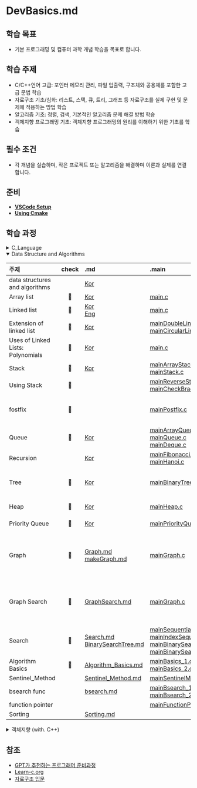 # DevBasics.md

## 학습 목표

- 기본 프로그래밍 및 컴퓨터 과학 개념 학습을 목표로 합니다.

## 학습 주제

- C/C++언어 고급: 포인터 메모리 관리, 파일 입출력, 구조체와 공용체를 포함한 고급 문법 학습
- 자료구조 기초/심화: 리스트, 스택, 큐, 트리, 그래프 등 자료구조를 실제 구현 및 문제에 적용하는 방법 학습
- 알고리즘 기초: 정렬, 검색, 기본적인 알고리즘 문제 해결 방법 학습
- 객체지향 프로그래밍 기초: 객체지향 프로그래밍의 원리를 이해하기 위한 기초를 학습

## 필수 조건

- 각 개념을 실습하며, 작은 프로젝트 또는 알고리즘을 해결하며 이론과 실제를 연결합니다.

## 준비

- [ **VSCode Setup** ](markdown/VSCode_Setup.md)
- [ **Using Cmake** ](markdown/CMake.md)

## 학습 과정

<details>
<summary>C_Language</summary>
<div markdown="1">

| 주제                            | 성취도 | .md                                                                                          | 소스코드                                                                                                                                                                     |
| ------------------------------- | :----: | :------------------------------------------------------------------------------------------- | :--------------------------------------------------------------------------------------------------------------------------------------------------------------------------- |
| Hello world                     |   📌   | -                                                                                            | [main.c](source/C_language/Hello.c)                                                                                                                                          |
| Variables and Types             |   📌   | -                                                                                            | [main.c](source/C_language/VnT.c)                                                                                                                                            |
| Arrays                          |   📌   | -                                                                                            | [main.c](source/C_language/Arrays.c)                                                                                                                                         |
| Multidimensional Arrays         |   📌   | -                                                                                            | [main.c](source/C_language/MultiArrays.c)                                                                                                                                    |
| Conditions                      |   📌   | -                                                                                            | [main.c](source/C_language)                                                                                                                                                  |
| Strings                         |   📌   | -                                                                                            | [main.c](source/C_language/Strings.c)                                                                                                                                        |
| loops                           |   📌   | -                                                                                            | [main.c](source/C_language/loops.c)                                                                                                                                          |
| Functions                       |   📌   | -                                                                                            | [main.c](source/C_language/functions.c)                                                                                                                                      |
| Static                          |   📌   | -                                                                                            | [main.c](source/C_language/static.c)                                                                                                                                         |
| Pointers                        |   📌   | -                                                                                            | [main.c](source/C_language/pointers.c)                                                                                                                                       |
| Structures                      |   📌   | -                                                                                            | [main.c](source/C_language/structures.c)                                                                                                                                     |
| Function arguments by reference |   📌   | -                                                                                            | [main.c](source/C_language/FunArgByRef.c)                                                                                                                                    |
| Dynamic allocation              |   📌   | -                                                                                            | [main.c](source/C_language/DynamicAllocation.c)                                                                                                                              |
| Arrays and Pointers             |   📌   | -                                                                                            | [main.c](source/C_language/ArrayNPointer.c)                                                                                                                                  |
| Recursion                       |   📌   | [Kor](markdown/DataStructure/recursion.md)                                                   | [main.c](source/C_language/recursion.c)                                                                                                                                      |
| Linked lists                    |   📌   | [Eng](markdown/DataStructure/LinkedLists.md) [Kor](markdown/DataStructure/LinkedLists_kr.md) | [main.c](source/C_language/LinkedLists.c) [ExCode.c](source/C_language/ExLinkedLists.c)                                                                                      |
| Binary trees                    |   📌   | [Kor](markdown/DataStructure/Tree.md)                                                        | [main.c](source/C_language/CompleteBinaryTree.c) [Excode.c](source/C_language/ExBinarytrees.c)                                                                               |
| Unions                          |   📌   | [Eng](markdown/C/Unions.md) [Kor](markdown/C/Unions_kr.md)                                   | [main.c](source/C_language/Unions.c) [Excode.c](source/C_language/ExUnions.c) [testcode.c](source/C_language/ExUnions_test.c)                                                |
| Pointer Arithmetics             |   📌   | [Eng](markdown/C/Pointer%20Arithmetics.md) [Kor](markdown/C/Pointer%20Arithmetics_kr.md)     | [main.c](source/C_language/PointerArithmetics.c) [Excode.c](source/C_language/ExPointerArithmetics.c)                                                                        |
| Function Pointers               |        | [Eng](markdown/C/Function%20Pointers.md) [Kor](markdown/C/Function%20Pointers_kr.md)         | [main.c](source/C_language/FunctionPointers.c) [Excode.c](source/C_language/ExFunctionPointers.c)<br/>[mainFunctionPointers.c](source/DSNA/Algorithm/mainFunctionPointers.c) |
| Bitmasks                        |   📌   | [Eng](markdown/C/Bitmasks.md) [Kor](markdown/C/Bitmasks_kr.md)                               | [main.c](source/C_language/Bitmasks.c) [Excode.c](source/C_language/ExBitmasks.c)                                                                                            |

</div>
</details>

<details open>
<summary>Data Structure and Algorithms</summary>
<div markdown="1">

| 주제                              | check | .md                                                                                                                 | .main                                                                                                                                                                                                                                                                                         | .include                                                                                                                                                                                                                                                                                                                                                                                                       |
| :-------------------------------- | :---: | :------------------------------------------------------------------------------------------------------------------ | :-------------------------------------------------------------------------------------------------------------------------------------------------------------------------------------------------------------------------------------------------------------------------------------------- | :------------------------------------------------------------------------------------------------------------------------------------------------------------------------------------------------------------------------------------------------------------------------------------------------------------------------------------------------------------------------------------------------------------- |
| data structures and algorithms    |       | [Kor](markdown/Data%20Structure%20N%20Algorithms.md)                                                                |
| Array list                        |  📌   | [Kor](markdown/DataStructure/ArrayList.md)                                                                          | [main.c](source/DSNA/Linear/mainArrayList.c)                                                                                                                                                                                                                                                  |
| Linked list                       |  📌   | [Kor](markdown/DataStructure/LinkedLists_kr.md) <br/>[Eng](markdown/DataStructure/LinkedLists.md)                   | [main.c](source/DSNA/Linear/mainLinkedList.c)                                                                                                                                                                                                                                                 |
| Extension of linked list          |  📌   | [Kor](markdown/DataStructure/LinkedList_Add.md)                                                                     | [mainDoubleLinkedList.c](source/DSNA/Linear/mainDoubleLinkedList.c) <br/>[mainCircularLinkedList.c](source/DSNA/Linear/mainCircularLinkedList.c)                                                                                                                                              |
| Uses of Linked Lists: Polynomials |  📌   | [Kor](markdown/DataStructure/Polynomial.md)                                                                         | [main.c](source/DSNA/Linear/mainPolynomial.c)                                                                                                                                                                                                                                                 |
| Stack                             |  📌   | [Kor](markdown/DataStructure/stack.md)                                                                              | [mainArrayStack.c](source/DSNA/Linear/mainArrayStack.c) <br/>[mainStack.c](source/DSNA/Linear/mainStack.c)                                                                                                                                                                                    |
| Using Stack                       |  📌   |                                                                                                                     | [mainReverseString.c](source/DSNA/Linear/mainReverseString.c) <br/>[mainCheckBracketMatch.c](source/DSNA/Linear/mainCheckBracketMatch.c)                                                                                                                                                      | [includeStack.c](source/DSNA/Linear/includeStack.c) <br/>[includeStack.h](include/includeStack.h)                                                                                                                                                                                                                                                                                                              |
| fostfix                           |  📌   |                                                                                                                     | [mainPostfix.c](source/DSNA/Linear/mainPostfix.c)                                                                                                                                                                                                                                             | [includeNotationStack.c](source/DSNA/Linear/includeNotationStack.c) <br/>[includePostfix.c](source/DSNA/Linear/includePostfix.c) <br/>[includeNotationStack.h](include/includeNotationStack.h) <br/>[includePostfix.h](include/includePostfix.h)                                                                                                                                                               |
| Queue                             |  📌   | [Kor](markdown/DataStructure/queue.md)                                                                              | [mainArrayQueue.c](source/DSNA/Linear/mainArrayQueue.c) <br/>[mainQueue.c](source/DSNA/Linear/mainQueue.c) <br/>[mainDeque.c](source/DSNA/Linear/mainDeque.c)                                                                                                                                 |
| Recursion                         |       | [Kor](markdown/DataStructure/recursion.md)                                                                          | [mainFibonacci.c](source/DSNA/Recursion/mainFibonacci.c) <br/>[mainHanoi.c](source/DSNA/Recursion/mainHanoi.c)                                                                                                                                                                                      |
| Tree                              |  📌   | [Kor](markdown/DataStructure/Tree.md)                                                                               | [mainBinaryTree.c](source/DSNA/non-Linear/mainBinaryTree.c)                                                                                                                                                                                                                                   | [includeBinTree.c](source/DSNA/non-Linear/includeBinTree.c)<br/>[includeBinTree.h](include/includeBinTree.h)<br/>[includeGenericStructure.c](source/DSNA/non-Linear/includeGenericStructure.c)<br/>[includeGenericStructure.h](include/includeGenericStructure.h)                                                                                                                                              |
| Heap                              |  📌   | [Kor](markdown/DataStructure/Heap.md)                                                                               | [mainHeap.c](source/DSNA/non-Linear/mainHeap.c)                                                                                                                                                                                                                                               | [includeHeap.c](source/DSNA/non-Linear/includeHeap.c)<br/>[includeHeap.h](include/includeHeap.h)                                                                                                                                                                                                                                                                                                               |
| Priority Queue                    |  📌   | [Kor](markdown/DataStructure/PriorityQueue.md)                                                                      | [mainPriorityQueue.c](source/DSNA/non-Linear/mainPriorityQueue.c)                                                                                                                                                                                                                             | [includeHeap.c](source/DSNA/non-Linear/includeHeap.c)<br/>[includeHeap.h](include/includeHeap.h)                                                                                                                                                                                                                                                                                                               |
| Graph                             |  📌   | [Graph.md](markdown/DataStructure/Graph.md)<br/>[makeGraph.md](markdown/DataStructure/MakeGraph.md)                 | [mainGraph.c](source/DSNA/non-Linear/mainGraph.c)                                                                                                                                                                                                                                             | [includeArrayGraph.c](source/DSNA/non-Linear/includeArrayGraph.c)<br/>[includeArrayGraph.h](include/includeArrayGraph.h)<br/>[includeLinkedGraph.c](source/DSNA/non-Linear/includeLinkedGraph.c)<br/>[includeLinkedGraph.h](include/includeLinkedGraph.h)<br/>[includeGenericStructure.c](source/DSNA/non-Linear/includeGenericStructure.c)<br/>[includeGenericStructure.h](include/includeGenericStructure.h) |
| Graph Search                      |  📌   | [GraphSearch.md](markdown/DataStructure/GraphSearch.md)                                                             | [mainGraph.c](source/DSNA/non-Linear/mainGraph.c)                                                                                                                                                                                                                                             | [includeArrayGraph.c](source/DSNA/non-Linear/includeArrayGraph.c)<br/>[includeArrayGraph.h](include/includeArrayGraph.h)<br/>[includeLinkedGraph.c](source/DSNA/non-Linear/includeLinkedGraph.c)<br/>[includeLinkedGraph.h](include/includeLinkedGraph.h)<br/>[includeGenericStructure.c](source/DSNA/non-Linear/includeGenericStructure.c)<br/>[includeGenericStructure.h](include/includeGenericStructure.h) |
| Search                            |  📌   | [Search.md](markdown/DataStructure/Search.md)<br/>[BinarySearchTree.md](markdown/DataStructure/BinarySearchTree.md) | [mainSequentialSearch.c](source/DSNA/Search/mainSequentialSearch.c) <br/>[mainIndexSequentialSearch.c](source/DSNA/Search/mainIndexSequentialSearch.c) <br/>[mainBinarySearch.c](source/DSNA/Search/mainBinarySearch.c) <br/>[mainBinarySearchTree.c](source/DSNA/Search/mainBinSearchTree.c) |
| Algorithm Basics                  |  📌   | [Algorithm_Basics.md](markdown/Algorithm/Algorithm_Basics.md)                                                       | [mainBasics_1.c](source/DSNA/Algorithm/mainBasics_1.c) <br/>[mainBasics_2.c](source/DSNA/Algorithm/mainBasics_2.c)                                                                                                                                                                            |
| Sentinel_Method                   |       | [Sentinel_Method.md](markdown/Algorithm/Sentinel_Method.md)                                                         | [mainSentinelMethod.c](source/DSNA/Algorithm/mainSentinelMethod.c)                                                                                                                                                                                                                            |
| bsearch func                      |       | [bsearch.md](markdown/Algorithm/bsearch.md)                                                                         | [mainBsearch_1.c](source/DSNA/Algorithm/mainBsearch_1.c)<br/>[mainBsearch_2.c](source/DSNA/Algorithm/mainBsearch_2.c)                                                                                                                                                                         |
| function pointer                  |       |                                                                                                                     | [mainFunctionPointers.c](source/DSNA/Algorithm/mainFunctionPointers.c)                                                                                                                                                                                                                        |
| Sorting||[Sorting.md](markdown/Algorithm/Sorting.md)

</div>
</details>

<details>
<summary>객체지향 (with. C++)</summary>
<div markdown="1">

| 주제 | check | .md | .main | .include |
| ---- | :---- | :-- | :---- | :------- |
|      |

</div>
</details>

## 참조

- [GPT가 추천하는 프로그래머 준비과정](markdown/Curriculum_Advised_by_Chat_GPT.md)
- [Learn-c.org](https://www.learn-c.org/)
- [자료구조 입문](https://www.yes24.com/Product/Goods/28194882)
